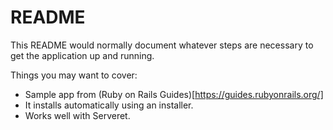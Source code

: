 # README

This README would normally document whatever steps are necessary to get the
application up and running.

Things you may want to cover:

* Sample app from (Ruby on Rails Guides)[https://guides.rubyonrails.org/]
* It installs automatically using an installer.
* Works well with Serveret.

